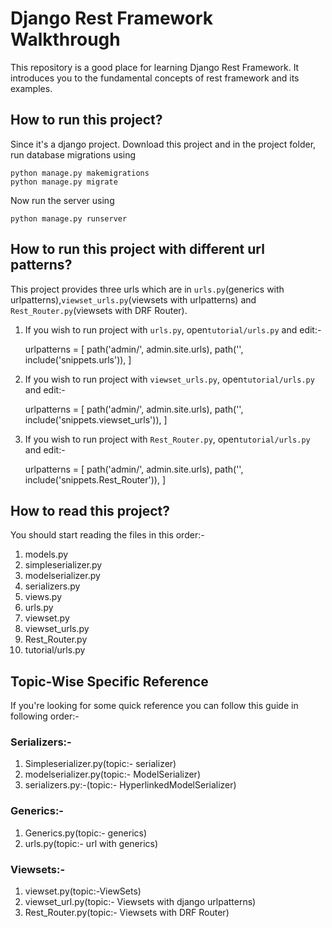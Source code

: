 # Django Rest Framework Walkthrough
This repository is a good place for learning Django Rest Framework. It introduces you to the fundamental concepts of rest framework and its examples.
## How to run this project?
Since it's a django project. Download this project and in the project folder, run database migrations using

    python manage.py makemigrations
    python manage.py migrate

Now run the server using

    python manage.py runserver

## How to run this project with different url patterns?
This project provides three urls which are in `urls.py`(generics with urlpatterns),`viewset_urls.py`(viewsets with urlpatterns) and `Rest_Router.py`(viewsets with DRF Router).
1) If you wish to run project with `urls.py`, open`tutorial/urls.py` and edit:-
    
    urlpatterns = [
        path('admin/', admin.site.urls),
        path('', include('snippets.urls')),
    ] 

2) If you wish to run project with `viewset_urls.py`, open`tutorial/urls.py` and edit:-
    
    urlpatterns = [
        path('admin/', admin.site.urls),
        path('', include('snippets.viewset_urls')),
    ]

3) If you wish to run project with `Rest_Router.py`, open`tutorial/urls.py` and edit:-
    
    urlpatterns = [
        path('admin/', admin.site.urls),
        path('', include('snippets.Rest_Router')),
    ]
## How to read this project?
You should start reading the files in this order:-
1) models.py
2) simpleserializer.py
3) modelserializer.py
4) serializers.py
5) views.py
6) urls.py
7) viewset.py
8) viewset_urls.py
9) Rest_Router.py
10) tutorial/urls.py

## Topic-Wise Specific Reference
If you're looking for some quick reference you can follow this guide in following order:-
### Serializers:-
1) Simpleserializer.py(topic:- serializer)
2) modelserializer.py(topic:- ModelSerializer)
3) serializers.py:-(topic:- HyperlinkedModelSerializer)
### Generics:-
1) Generics.py(topic:- generics)
2) urls.py(topic:- url with generics)
### Viewsets:-
1) viewset.py(topic:-ViewSets)
2) viewset_url.py(topic:- Viewsets with django urlpatterns)
3) Rest_Router.py(topic:- Viewsets with DRF Router)